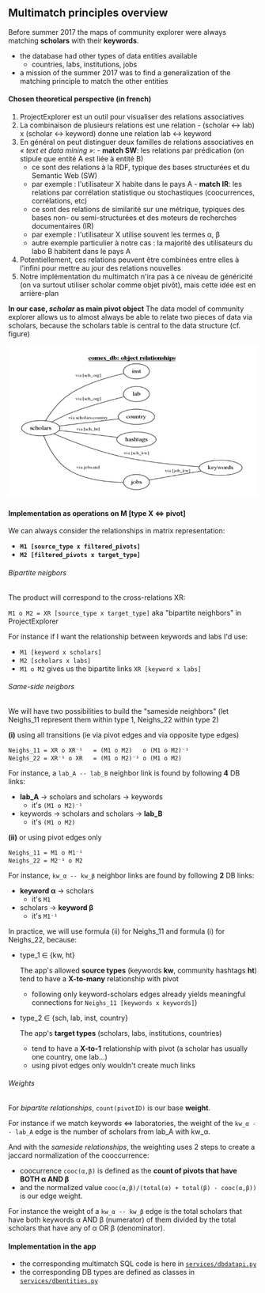 ## Multimatch principles overview

Before summer 2017 the maps of community explorer were always matching **scholars** with their **keywords**.
  - the database had other types of data entities available
    - countries, labs, institutions, jobs
  - a mission of the summer 2017 was to find a generalization of the matching principle to match the other entities

#### Chosen theoretical perspective (in french)

  1. ProjectExplorer est un outil pour visualiser des relations associatives
  2. La combinaison de plusieurs relations est une relation
    - (scholar ↔ lab) x (scholar ↔ keyword) donne une relation lab ↔ keyword
  3. En général on peut distinguer deux familles de relations associatives en *« text et data mining »*:
    - **match SW**: les relations par prédication (on stipule que entité A est liée à entité B)
       - ce sont des relations à la RDF, typique des bases structurées et du Semantic Web (SW)
       - par exemple : l'utilisateur X habite dans le pays A
    - **match IR**: les relations par corrélation statistique ou stochastiques (coocurrences, corrélations, etc)
       - ce sont des relations de similarité sur une métrique, typiques des bases non- ou semi-structurées et des moteurs de recherches documentaires (IR)
       - par exemple : l'utilisateur X utilise souvent les termes α, β
       - autre exemple particulier à notre cas : la majorité des utilisateurs du labo B habitent dans le pays A
  4. Potentiellement, ces relations peuvent être combinées entre elles à l'infini pour mettre au jour des relations nouvelles
  5. Notre implémentation du multimatch n'ira pas à ce niveau de généricité (on va surtout utiliser scholar comme objet pivôt), mais cette idée est en arrière-plan

**In our case, *scholar* as main pivot object**
 The data model of community explorer allows us to almost always be able to relate two pieces of data via scholars, because the scholars table is central to the data structure (cf. figure)

![Image of DB objects and their relationship](https://raw.githubusercontent.com/moma/comex2/master/doc/comex_obj_rels.png)


#### Implementation as operations on M  [type X <=> pivot]
We can always consider the relationships in matrix representation:
  - **`M1 [source_type x filtered_pivots]`**
  - **`M2 [filtered_pivots x target_type]`**


###### Bipartite neigbors
The product will correspond to the cross-relations XR:

 `M1 o M2 = XR [source_type x target_type]`      aka "bipartite neighbors"
                                                    in ProjectExplorer

For instance if I want the relationship between keywords and labs I'd use:
  - `M1 [keyword x scholars]`
  - `M2 [scholars x labs]`
  - `M1 o M2` gives us the bipartite links `XR [keyword x labs]`


###### Same-side neigbors
We will have two possibilities to build the "sameside neighbors"
(let Neighs_11 represent them within type 1, Neighs_22 within type 2)

**(i)** using all transitions (ie via pivot edges and via opposite type edges)
```
Neighs_11 = XR o XR⁻¹   = (M1 o M2)   o (M1 o M2)⁻¹
Neighs_22 = XR⁻¹ o XR   = (M1 o M2)⁻¹ o (M1 o M2)
```

For instance, a `lab_A -- lab_B` neighbor link is found by following **4** DB links:
  - **lab_A** -> scholars and scholars -> keywords
    - it's `(M1 o M2)⁻¹`
  - keywords -> scholars and scholars -> **lab_B**
    - it's `(M1 o M2)`

**(ii)** or using pivot edges only
```
Neighs_11 = M1 o M1⁻¹
Neighs_22 = M2⁻¹ o M2
```

For instance, `kw_α -- kw_β` neighbor links are found by following **2** DB links:
  - **keyword α** -> scholars
    - it's `M1`
  - scholars -> **keyword β**
    - it's `M1⁻¹`

In practice, we will use formula (ii) for Neighs_11 and formula (i)  for Neighs_22,
 because:
   - type_1 ∈ {kw, ht}

     The app's allowed **source types** (keywords **kw**, community hashtags **ht**) tend to have a **X-to-many** relationship with pivot
      - following only keyword-scholars edges already yields meaningful connections for `Neighs_11 [keywords x keywords]`)


   - type_2 ∈ {sch, lab, inst, country}

     The app's **target types** (scholars, labs, institutions, countries)
       + tend to have a **X-to-1** relationship with pivot (a scholar has usually one country, one lab...)
       - using pivot edges only wouldn't create much links

###### Weights
For *bipartite relationships*, `count(pivotID)` is our base **weight**.

For instance if we match keywords <=> laboratories, the weight of the  `kw_α -- lab_A` edge is the number of scholars from lab_A with kw_α.

And with the *sameside relationships*, the weighting uses 2 steps to create a jaccard normalization of the cooccurrence:
  - coocurrence `cooc(α,β)` is defined as the **count of pivots that have BOTH α AND β**
  - and the normalized value `cooc(α,β)/(total(α) + total(β) - cooc(α,β))` is our edge weight.

For instance the weight of a `kw_α -- kw_β` edge is the total scholars that have both keywords α AND β (numerator) of them divided by the total scholars that have any of α OR β (denominator).


#### Implementation in the app
  - the corresponding multimatch SQL code is here in [`services/dbdatapi.py`](https://github.com/moma/comex2/blob/dc48d36/services/dbdatapi.py#L250)
  - the corresponding DB types are defined as classes in [`services/dbentities.py`](https://github.com/moma/comex2/blob/dc48d36/services/dbentities.py)
